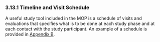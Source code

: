 ### 3.13.1 Timeline and Visit Schedule

A useful study tool included in the MOP is a schedule of visits and
evaluations that specifies what is to be done at each study phase and at
each contact with the study participant. An example of a schedule is
provided in [Appendix B](#appendix-b.-sample-schedule-of-events).

